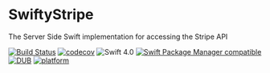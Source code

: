 # SwiftyStripe
The Server Side Swift implementation for accessing the Stripe API

[![Build Status](https://travis-ci.org/eman6576/SwiftyStripe.svg?branch=master)](https://travis-ci.org/eman6576/SwiftyStripe)
[![codecov](https://codecov.io/gh/eman6576/SwiftyStripe/branch/master/graph/badge.svg)](https://codecov.io/gh/eman6576/SwiftyStripe)
![Swift 4.0](https://img.shields.io/badge/Swift-4.0-orange.svg?style=flat)
[![Swift Package Manager compatible](https://img.shields.io/badge/Swift%20Package%20Manager-compatible-brightgreen.svg)](https://github.com/apple/swift-package-manager)
[![DUB](https://img.shields.io/dub/l/vibe-d.svg)](https://github.com/eman6576/SwiftyStripe/blob/master/LICENSE)
[![platform](https://img.shields.io/badge/platform-macOS%20%7C%20Linux-lightgrey.svg)]()
